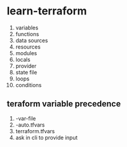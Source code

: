 # learn-terraform
1. variables
2. functions
3. data sources
4. resources
5.  modules
6. locals
7. provider
8. state file
9. loops
10. conditions
## teraform variable precedence
1. -var-file
2. -auto.tfvars
3. terraform.tfvars
4. ask in cli to provide input